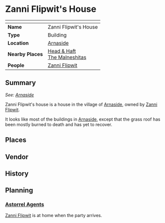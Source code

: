 # Zanni Flipwit's House

| []() | |
| --- | --- |
| **Name** | Zanni Flipwit's House |
| **Type** | Building |
| **Location** | [Arnaside](../villages/arnaside.md) |
| **Nearby Places** | [Head & Haft](inns-taverns/head-and-haft.md)<br />[The Malneshitas](temples/the-malneshitas.md) |
| **People** | [Zanni Flipwit](../../people/zanni-flipwit.md) |

## Summary

*See: [Arnaside](../villages/arnaside.md)*

Zanni Flipwit's house is a house in the village of [Arnaside](../villages/arnaside.md), owned by [Zanni Flipwit](../../people/zanni-flipwit.md).

It looks like most of the buildings in [Arnaside](../villages/arnaside.md), except that the grass roof has been mostly burned to death and has yet to recover.

## Places

## Vendor

## History

## Planning

### [Astorrel Agents](../../../campaigns/astorrel-agents/README.md)

[Zanni Flipwit](../../people/zanni-flipwit.md) is at home when the party arrives.
